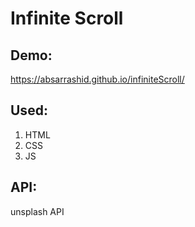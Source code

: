 # Infinite Scroll

## Demo:

https://absarrashid.github.io/infiniteScroll/

## Used:

1. HTML
2. CSS
3. JS

## API:

unsplash API
